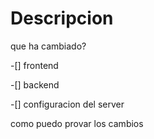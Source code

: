 # Descripcion 
que ha cambiado?

-[] frontend

-[] backend

-[] configuracion del server

como puedo provar los cambios 

